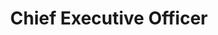 ---
path: "/team/jordan-powell"
order: 2
name: "Jordan Powell"
title: "Chief Executive Officer"
photo: "jordan.jpg"
facebook: "https://facebook.com/jordanpowell88"
twitter: "https://twitter.com/jordanpowell88"
instagram: "https://instagram.com/thejordanpowell"
category: "Team"
---